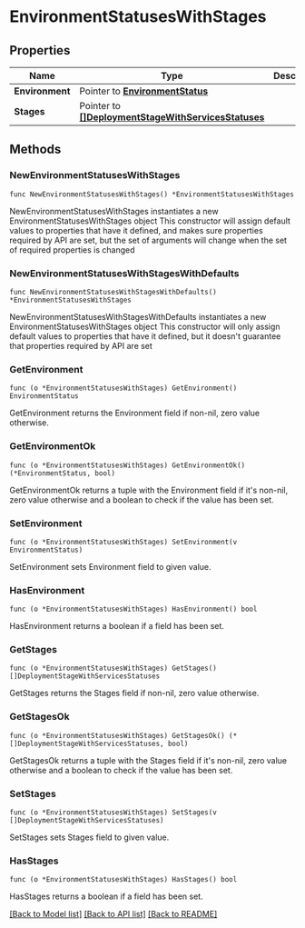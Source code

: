 # EnvironmentStatusesWithStages

## Properties

Name | Type | Description | Notes
------------ | ------------- | ------------- | -------------
**Environment** | Pointer to [**EnvironmentStatus**](EnvironmentStatus.md) |  | [optional] 
**Stages** | Pointer to [**[]DeploymentStageWithServicesStatuses**](DeploymentStageWithServicesStatuses.md) |  | [optional] 

## Methods

### NewEnvironmentStatusesWithStages

`func NewEnvironmentStatusesWithStages() *EnvironmentStatusesWithStages`

NewEnvironmentStatusesWithStages instantiates a new EnvironmentStatusesWithStages object
This constructor will assign default values to properties that have it defined,
and makes sure properties required by API are set, but the set of arguments
will change when the set of required properties is changed

### NewEnvironmentStatusesWithStagesWithDefaults

`func NewEnvironmentStatusesWithStagesWithDefaults() *EnvironmentStatusesWithStages`

NewEnvironmentStatusesWithStagesWithDefaults instantiates a new EnvironmentStatusesWithStages object
This constructor will only assign default values to properties that have it defined,
but it doesn't guarantee that properties required by API are set

### GetEnvironment

`func (o *EnvironmentStatusesWithStages) GetEnvironment() EnvironmentStatus`

GetEnvironment returns the Environment field if non-nil, zero value otherwise.

### GetEnvironmentOk

`func (o *EnvironmentStatusesWithStages) GetEnvironmentOk() (*EnvironmentStatus, bool)`

GetEnvironmentOk returns a tuple with the Environment field if it's non-nil, zero value otherwise
and a boolean to check if the value has been set.

### SetEnvironment

`func (o *EnvironmentStatusesWithStages) SetEnvironment(v EnvironmentStatus)`

SetEnvironment sets Environment field to given value.

### HasEnvironment

`func (o *EnvironmentStatusesWithStages) HasEnvironment() bool`

HasEnvironment returns a boolean if a field has been set.

### GetStages

`func (o *EnvironmentStatusesWithStages) GetStages() []DeploymentStageWithServicesStatuses`

GetStages returns the Stages field if non-nil, zero value otherwise.

### GetStagesOk

`func (o *EnvironmentStatusesWithStages) GetStagesOk() (*[]DeploymentStageWithServicesStatuses, bool)`

GetStagesOk returns a tuple with the Stages field if it's non-nil, zero value otherwise
and a boolean to check if the value has been set.

### SetStages

`func (o *EnvironmentStatusesWithStages) SetStages(v []DeploymentStageWithServicesStatuses)`

SetStages sets Stages field to given value.

### HasStages

`func (o *EnvironmentStatusesWithStages) HasStages() bool`

HasStages returns a boolean if a field has been set.


[[Back to Model list]](../README.md#documentation-for-models) [[Back to API list]](../README.md#documentation-for-api-endpoints) [[Back to README]](../README.md)


